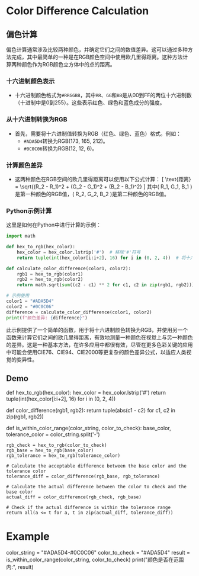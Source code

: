 # Color Difference Calculation

## 偏色计算

偏色计算通常涉及比较两种颜色，并确定它们之间的数值差异。这可以通过多种方法完成，其中最简单的一种是在RGB颜色空间中使用欧几里得距离。这种方法计算两种颜色作为RGB颜色立方体中的点的距离。

### 十六进制颜色表示
- 十六进制颜色格式为`#RRGGBB`，其中`RR`、`GG`和`BB`是从00到FF的两位十六进制数（十进制中是0到255）。这些表示红色、绿色和蓝色成分的强度。

### 从十六进制转换为RGB
- 首先，需要将十六进制值转换为RGB（红色、绿色、蓝色）格式。例如：
  - `#ADA5D4`转换为RGB(173, 165, 212)。
  - `#0C0C06`转换为RGB(12, 12, 6)。

### 计算颜色差异
- 这两种颜色在RGB空间的欧几里得距离可以使用以下公式计算：
  \[
  \text{距离} = \sqrt{(R_2 - R_1)^2 + (G_2 - G_1)^2 + (B_2 - B_1)^2}
  \]
  其中\( R_1, G_1, B_1 \)是第一种颜色的RGB值，\( R_2, G_2, B_2 \)是第二种颜色的RGB值。

### Python示例计算
这里是如何在Python中进行计算的示例：

```python
import math

def hex_to_rgb(hex_color):
    hex_color = hex_color.lstrip('#')  # 移除'#'符号
    return tuple(int(hex_color[i:i+2], 16) for i in (0, 2, 4))  # 将十六进制转换为十进制

def calculate_color_difference(color1, color2):
    rgb1 = hex_to_rgb(color1)
    rgb2 = hex_to_rgb(color2)
    return math.sqrt(sum((c2 - c1) ** 2 for c1, c2 in zip(rgb1, rgb2)))

# 示例使用
color1 = "#ADA5D4"
color2 = "#0C0C06"
difference = calculate_color_difference(color1, color2)
print(f"颜色差异: {difference}")
```

此示例提供了一个简单的函数，用于将十六进制颜色转换为RGB，并使用另一个函数来计算它们之间的欧几里得距离，有效地测量一种颜色在视觉上与另一种颜色的差异。这是一种基本方法，在许多应用中都很有效，尽管在更多色彩关键的应用中可能会使用CIE76、CIE94、CIE2000等更复杂的颜色差异公式，以适应人类视觉的变异性。



## Demo

def hex_to_rgb(hex_color):
    hex_color = hex_color.lstrip('#')
    return tuple(int(hex_color[i:i+2], 16) for i in (0, 2, 4))

def color_difference(rgb1, rgb2):
    return tuple(abs(c1 - c2) for c1, c2 in zip(rgb1, rgb2))

def is_within_color_range(color_string, color_to_check):
    base_color, tolerance_color = color_string.split('-')
    
    rgb_check = hex_to_rgb(color_to_check)
    rgb_base = hex_to_rgb(base_color)
    rgb_tolerance = hex_to_rgb(tolerance_color)

    # Calculate the acceptable difference between the base color and the tolerance color
    tolerance_diff = color_difference(rgb_base, rgb_tolerance)

    # Calculate the actual difference between the color to check and the base color
    actual_diff = color_difference(rgb_check, rgb_base)

    # Check if the actual difference is within the tolerance range
    return all(a <= t for a, t in zip(actual_diff, tolerance_diff))

# Example
color_string = "#ADA5D4-#0C0C06"
color_to_check = "#ADA5D4"
result = is_within_color_range(color_string, color_to_check)
print("颜色是否在范围内:", result)
